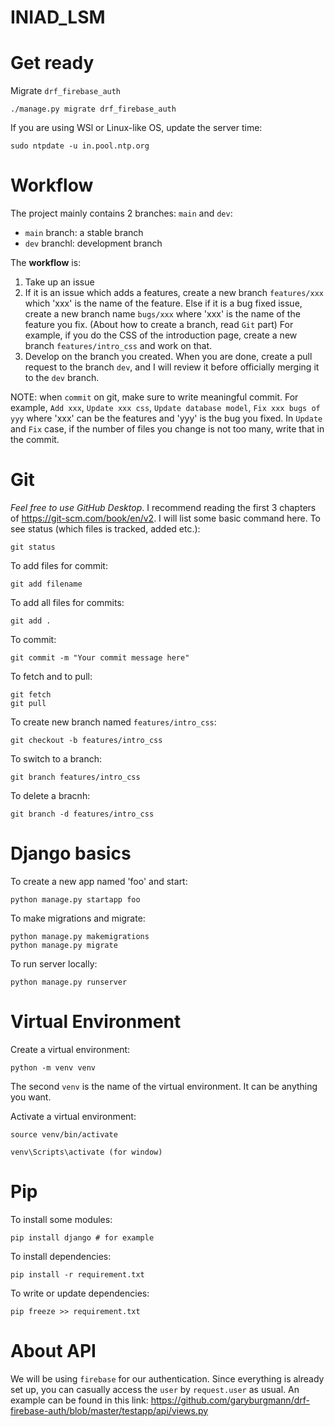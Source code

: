 # INIAD_LSM
# Get ready
Migrate `drf_firebase_auth`
```
./manage.py migrate drf_firebase_auth
```
If you are using WSl or Linux-like OS, update the server time:
```
sudo ntpdate -u in.pool.ntp.org
```
# Workflow
The project mainly contains 2 branches: `main` and `dev`:
* `main` branch: a stable branch
* `dev` branchl: development branch

The **workflow** is: 
1. Take up an issue
2.  If it is an issue which adds a features, create a new branch `features/xxx` which 'xxx' is the name of the feature. Else if it is a bug fixed issue, create a new branch name `bugs/xxx` where 'xxx' is the name of the feature you fix. (About how to create a branch, read `Git` part) For example, if you do the CSS of the introduction page, create a new branch `features/intro_css` and work on that.
3.  Develop on the branch you created. When you are done, create a pull request to the branch `dev`, and I will review it before officially merging it to the `dev` branch.


NOTE: when `commit` on git, make sure to write meaningful commit. For example, `Add xxx`, `Update xxx css`, `Update database model`, `Fix xxx bugs of yyy` where 'xxx' can be the features and 'yyy' is the bug you fixed. In `Update` and `Fix` case, if the number of files you change is not too many, write that in the commit.

# Git
*Feel free to use GitHub Desktop*.
I recommend reading the first 3 chapters of https://git-scm.com/book/en/v2. I will list some basic command here.
To see status (which files is tracked, added etc.):
```
git status
```
To add files for commit:
```
git add filename
```
To add all files for commits:
```
git add .
```
To commit:
```
git commit -m "Your commit message here"
```
To fetch and to pull:
```
git fetch
git pull
```
To create new branch named `features/intro_css`:
```
git checkout -b features/intro_css
```
To switch to a branch:
```
git branch features/intro_css
```
To delete a bracnh:
```
git branch -d features/intro_css
```

# Django basics
To create a new app named 'foo' and start:
```
python manage.py startapp foo
```
To make migrations and migrate:
```
python manage.py makemigrations 
python manage.py migrate
```
To run server locally:
```
python manage.py runserver
```

# Virtual Environment
Create a virtual environment:
```
python -m venv venv
```
The second `venv` is the name of the virtual environment. It can be anything you want.

Activate a virtual environment:
```
source venv/bin/activate

venv\Scripts\activate (for window)
```

# Pip
To install some modules:
```
pip install django # for example
```
To install dependencies:
```
pip install -r requirement.txt
```
To write or update dependencies:
```
pip freeze >> requirement.txt
```

# About API
We will be using `firebase` for our authentication.
Since everything is already set up, you can casually access the `user` by `request.user` as usual.
An example can be found in this link: https://github.com/garyburgmann/drf-firebase-auth/blob/master/testapp/api/views.py 